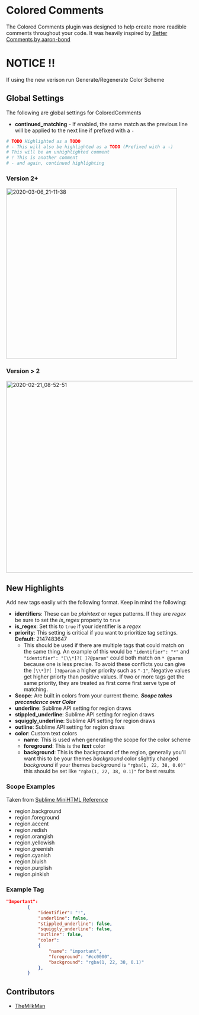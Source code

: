# Colored Comments
The Colored Comments plugin was designed to help create more readible comments throughout your code. It was heavily inspired by [Better Comments by aaron-bond
](https://github.com/aaron-bond/better-comments)

# NOTICE !!
If using the new verison run Generate/Regenerate Color Scheme

## Global Settings
The following are global settings for ColoredComments
- **continued_matching** - If enabled, the same match as the previous line will be applied to the next line if prefixed with a `-`

```python
# TODO Highlighted as a TODO
# - This will also be highlighted as a TODO (Prefixed with a -)
# This will be an unhighlighted comment
# ! This is another comment
# - and again, continued highlighting
```

### Version 2+
<img width="461" alt="2020-03-06_21-11-38" src="https://user-images.githubusercontent.com/32599364/76134801-30df8980-5fef-11ea-92b2-ae7155af956b.png">


### Version > 2
<img width="518" alt="2020-02-21_08-52-51" src="https://user-images.githubusercontent.com/32599364/75039960-c4f61080-5487-11ea-9a43-f9ea7a53842e.png">


## New Highlights
Add new tags easily with the following format. Keep in mind the following:

- **identifiers**: These can be _plaintext_ or _regex_ patterns. If they are _regex_ be sure to set the _is_regex_ property to `true`
- **is_regex**: Set this to `true` if your identifier is a _regex_
- **priority**: This setting is critical if you want to prioritize tag settings. **Default**: 2147483647
    - This should be used if there are multiple tags that could match on the same thing. An example of this would be `"identifier": "*"` and `"identifier": "[\\*]?[ ]?@param"` could both match on `* @param` because one is less precise. To avoid these conflicts you can give the `[\\*]?[ ]?@param` a higher priority such as `"-1"`, Negative values get higher priorty than positive values. If two or more tags get the same priority, they are treated as first come first serve type of matching.
- **Scope**: Are built in colors from your current theme. **_Scope takes precendence over Color_**
- **underline**: Sublime API setting for region draws
- **stippled_underline**: Sublime API setting for region draws
- **squiggly_underline**: Sublime API setting for region draws
- **outline**: Sublime API setting for region draws
- **color**: Custom text colors
    - **name**: This is used when generating the scope for the color scheme
    - **foreground**: This is the **_text_** color
    - **background**: This is the background of the region, generally you'll want this to be your themes _background_ color slightly changed
    _background_ if your themes background is `"rgba(1, 22, 38, 0.0)"` this should be set like `"rgba(1, 22, 38, 0.1)"` for best results


### Scope Examples
Taken from [Sublime MiniHTML Reference](https://www.sublimetext.com/docs/3/minihtml.html#predefined_variables)

- region.background
- region.foreground
- region.accent
- region.redish
- region.orangish
- region.yellowish
- region.greenish
- region.cyanish
- region.bluish
- region.purplish
- region.pinkish

### Example Tag
```json
"Important":
        {
            "identifier": "!",
            "underline": false,
            "stippled_underline": false,
            "squiggly_underline": false,
            "outline": false,
            "color":
            {
                "name": "important",
                "foreground": "#cc0000",
                "background": "rgba(1, 22, 38, 0.1)"
            },
        }
```

## Contributors
- [TheMilkMan](https://github.com/themilkman)


